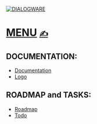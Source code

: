 [![DIALOGWARE](http://logo.dialogware.com/dialogware-2lines.png)]([DIALOGWARE](http://www.dialogware.com/))

# [MENU](https://github.com/dialogware/www/blob/main/DOCS/MENU.md)  [<span style='font-size:20px;'>&#x270D;</span>](https://github.com/dialogware/www/edit/main/DOCS/MENU.md)

## DOCUMENTATION:
+ [Documentation](http://docs.dialogware.com/)
+ [Logo](http://logo.dialogware.com/)

## ROADMAP and TASKS:
+ [Roadmap](http://roadmap.dialogware.com/)
+ [Todo](http://todo.dialogware.com/)

